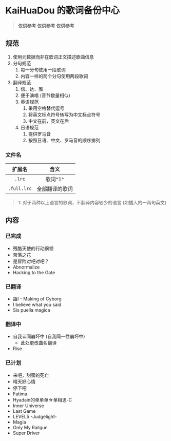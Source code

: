 # KaiHuaDou 的歌词备份中心

> **仅供参考 仅供参考 仅供参考**

## 规范

1. 使用元数据而非在歌词正文描述歌曲信息
2. 分句规范
    1. 每一分句使用一段歌词
    2. 内容一样的两个分句使用两段歌词
3. 翻译规范
    1. 信、达、雅
    2. 便于演唱 (音节数量相似)
    3. 英语规范
        1. 采用空格替代逗号
        2. 将英文标点符号转写为中文标点符号
        3. 中文在前，英文在后
    4. 日语规范
        1. 提供罗马音
        2. 按照日语、中文、罗马音的顺序排列

### 文件名

|   扩展名    |      含义      |
| :---------: | :------------: |
|   `.lrc`    |    歌词^1^     |
| `.full.lrc` | 全部翻译的歌词 |

> 1: 对于两种以上语言的歌词，不翻译内容较少的语言 (如插入的一两句英文)

## 内容

### 已完成

+ 残酷天使的行动纲领
+ 奈落之花
+ 是冒险对吧对吧？
+ Abnormalize
+ Hacking to the Gate

### 已翻译

+ 謡I - Making of Cyborg
+ I believe what you said
+ Sis puella magica

### 翻译中

+ 自我认同崩坏中 (自我同一性崩坏中)
    + 此处更改曲名翻译
+ Rise

### 已计划

+ 来吧，甜蜜的死亡
+ 晴天好心情
+ 停下吧
+ Fatima
+ Hyadain的单单单☆单相思-C
+ Inner Universe
+ Last Game
+ LEVEL5 -Judgelight-
+ Magia
+ Only My Railgun
+ Super Driver
